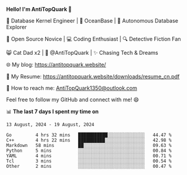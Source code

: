 
**Hello! I'm AntiTopQuark 👋**

🔧 Database Kernel Engineer | 🌊 OceanBase | 🤖 Autonomous Database Explorer

🌱 Open Source Novice | 💻 Coding Enthusiast | 🔍 Detective Fiction Fan

😸 Cat Dad x2 | 🎉 @AntiTopQuark | ✨ Chasing Tech & Dreams

🌐 My blog: https://antitopquark.website/

📄 My Resume: https://antitopquark.website/downloads/resume_cn.pdf

📧 How to reach me: AntiTopQuark1350@outlook.com

Feel free to follow my GitHub and connect with me! 😄

📊 **The last 7 days I spent my time on** 

<!--START_SECTION:waka-->
```text
13 August, 2024 - 19 August, 2024

Go         4 hrs 32 mins   ███████████░░░░░░░░░░░░░░   44.47 % 
C++        4 hrs 22 mins   ██████████░░░░░░░░░░░░░░░   42.98 % 
Markdown   58 mins         ██░░░░░░░░░░░░░░░░░░░░░░░   09.63 % 
Python     5 mins          ░░░░░░░░░░░░░░░░░░░░░░░░░   00.84 % 
YAML       4 mins          ░░░░░░░░░░░░░░░░░░░░░░░░░   00.71 % 
Tcl        3 mins          ░░░░░░░░░░░░░░░░░░░░░░░░░   00.54 % 
Other      2 mins          ░░░░░░░░░░░░░░░░░░░░░░░░░   00.47 %
```
<!--END_SECTION:waka-->


